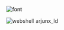 ![font](https://www.atlaxshippingcompany.live/kejearmy.gif)

![webshell arjunx_ld](https://i.pinimg.com/originals/76/0c/28/760c285aeabe1ffbe36496a9306f56f6.gif)
